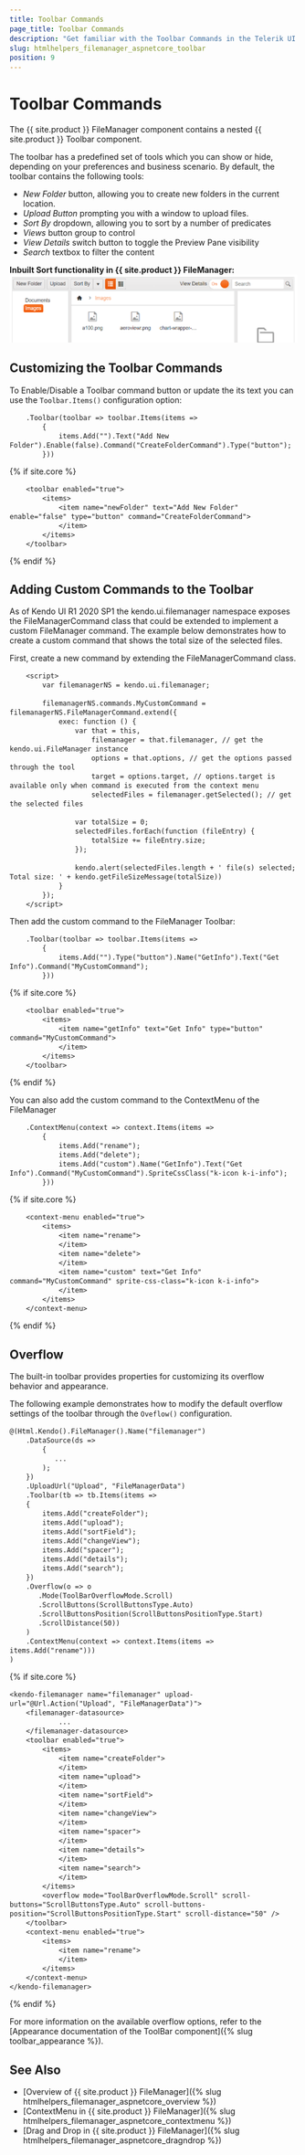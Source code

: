 ```yaml
---
title: Toolbar Commands
page_title: Toolbar Commands
description: "Get familiar with the Toolbar Commands in the Telerik UI FileManager for {{ site.framework }} and how you can use them."
slug: htmlhelpers_filemanager_aspnetcore_toolbar
position: 9
---
```


# Toolbar Commands

The {{ site.product }} FileManager component contains a nested {{ site.product }} Toolbar component.

The toolbar has a predefined set of tools which you can show or hide, depending on your preferences and business scenario. By default, the toolbar contains the following tools:

* *New Folder* button, allowing you to create new folders in the current location.
* *Upload Button* prompting you with a window to upload files.
* *Sort By* dropdown, allowing you to sort by a number of predicates
* *Views* button group to control 
* *View Details* switch button to toggle the Preview Pane visibility
* *Search* textbox to filter the content

**Inbuilt Sort  functionality in {{ site.product }} FileManager:** 
<img src="toolbar.png">

## Customizing the Toolbar Commands

To Enable/Disable a Toolbar command button or update the its text you can use the  `Toolbar.Items()` configuration option:

```HtmlHelper
    .Toolbar(toolbar => toolbar.Items(items =>
        {
            items.Add("").Text("Add New Folder").Enable(false).Command("CreateFolderCommand").Type("button");
        }))
```
{% if site.core %}
```TagHelper
    <toolbar enabled="true">
 		<items>
            <item name="newFolder" text="Add New Folder" enable="false" type="button" command="CreateFolderCommand">
            </item>
 		</items>
	</toolbar>
```
{% endif %}

## Adding Custom Commands to the Toolbar

As of Kendo UI R1 2020 SP1 the kendo.ui.filemanager namespace exposes the FileManagerCommand class that could be extended to implement a custom FileManager command. The example below demonstrates how to create a custom command that shows the total size of the selected files.

First, create a new command by extending the FileManagerCommand class.

```JS
    <script>
        var filemanagerNS = kendo.ui.filemanager;

        filemanagerNS.commands.MyCustomCommand = filemanagerNS.FileManagerCommand.extend({
            exec: function () {
                var that = this,
                    filemanager = that.filemanager, // get the kendo.ui.FileManager instance
                    options = that.options, // get the options passed through the tool
                    target = options.target, // options.target is available only when command is executed from the context menu
                    selectedFiles = filemanager.getSelected(); // get the selected files
                
                var totalSize = 0;
                selectedFiles.forEach(function (fileEntry) {
                    totalSize += fileEntry.size;
                });

                kendo.alert(selectedFiles.length + ' file(s) selected; Total size: ' + kendo.getFileSizeMessage(totalSize))
            }
        });
    </script>
```

Then add the custom command to the FileManager Toolbar:
```HtmlHelper
    .Toolbar(toolbar => toolbar.Items(items =>
        {
            items.Add("").Type("button").Name("GetInfo").Text("Get Info").Command("MyCustomCommand");
        }))
```
{% if site.core %}
```TagHelper
    <toolbar enabled="true">
 		<items>
            <item name="getInfo" text="Get Info" type="button" command="MyCustomCommand">
            </item>
 		</items>
	</toolbar>
```
{% endif %}

You can also add the custom command to the ContextMenu of the FileManager
```HtmlHelper
    .ContextMenu(context => context.Items(items =>
        {
            items.Add("rename");
            items.Add("delete");
            items.Add("custom").Name("GetInfo").Text("Get Info").Command("MyCustomCommand").SpriteCssClass("k-icon k-i-info");
        }))
```
{% if site.core %}
```TagHelper
    <context-menu enabled="true">
 	    <items>
 		    <item name="rename">
 		    </item>
            <item name="delete">
 		    </item>
            <item name="custom" text="Get Info" command="MyCustomCommand" sprite-css-class="k-icon k-i-info">
            </item>
 	    </items>
	</context-menu>
```
{% endif %}

## Overflow

The built-in toolbar provides properties for customizing its overflow behavior and appearance.

The following example demonstrates how to modify the default overflow settings of the toolbar through the `Oveflow()` configuration.

```Razor
@(Html.Kendo().FileManager().Name("filemanager")
    .DataSource(ds =>
        {
           ...
        );
    })
    .UploadUrl("Upload", "FileManagerData")
    .Toolbar(tb => tb.Items(items =>
    {
        items.Add("createFolder");
        items.Add("upload");
        items.Add("sortField");
        items.Add("changeView");
        items.Add("spacer");
        items.Add("details");
        items.Add("search");
    })
    .Overflow(o => o
       .Mode(ToolBarOverflowMode.Scroll)
       .ScrollButtons(ScrollButtonsType.Auto)
       .ScrollButtonsPosition(ScrollButtonsPositionType.Start)
       .ScrollDistance(50))
    )
    .ContextMenu(context => context.Items(items => items.Add("rename")))
)
```
{% if site.core %}
```TagHelper
<kendo-filemanager name="filemanager" upload-url="@Url.Action("Upload", "FileManagerData")">
	<filemanager-datasource>
 	 		...
	</filemanager-datasource>
	<toolbar enabled="true">
 		<items>
 	 		<item name="createFolder">
 	 		</item>
 	 		<item name="upload">
 	 		</item>
 	 		<item name="sortField">
 	 		</item>
 	 		<item name="changeView">
 	 		</item>
 	 		<item name="spacer">
 	 		</item>
 	 		<item name="details">
 	 		</item>
 	 		<item name="search">
 	 		</item>
 		</items>
        <overflow mode="ToolBarOverflowMode.Scroll" scroll-buttons="ScrollButtonsType.Auto" scroll-buttons-position="ScrollButtonsPositionType.Start" scroll-distance="50" />
	</toolbar>
	<context-menu enabled="true">
 		<items>
 	 		<item name="rename">
 	 		</item>
 		</items>
	</context-menu>
</kendo-filemanager>
```
{% endif %} 

For more information on the available overflow options, refer to the [Appearance documentation of the ToolBar component]({% slug toolbar_appearance %}).

## See Also

* [Overview of {{ site.product }} FileManager]({% slug htmlhelpers_filemanager_aspnetcore_overview %})
* [ContextMenu in {{ site.product }} FileManager]({% slug htmlhelpers_filemanager_aspnetcore_contextmenu %})
* [Drag and Drop in {{ site.product }} FileManager]({% slug htmlhelpers_filemanager_aspnetcore_dragndrop %})
